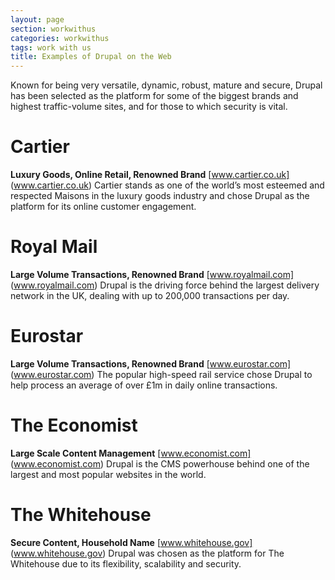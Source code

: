 ```yaml
---
layout: page
section: workwithus
categories: workwithus
tags: work with us
title: Examples of Drupal on the Web
---
```


Known for being very versatile, dynamic, robust, mature and secure, Drupal has been selected as the platform for some of the biggest brands and highest traffic-volume sites, and for those to which security is vital.

# Cartier
**Luxury Goods, Online Retail, Renowned Brand**
[www.cartier.co.uk] (www.cartier.co.uk)
Cartier stands as one of the world’s most esteemed and respected Maisons in the luxury goods industry and chose Drupal as the platform for its online customer engagement.

# Royal Mail
**Large Volume Transactions, Renowned Brand**
[www.royalmail.com] (www.royalmail.com)
Drupal is the driving force behind the largest delivery network in the UK, dealing with up to 200,000 transactions per day.

# Eurostar
**Large Volume Transactions, Renowned Brand**
[www.eurostar.com] (www.eurostar.com)
The popular high-speed rail service chose Drupal to help process an average of over £1m in daily online transactions.

# The Economist
**Large Scale Content Management**
[www.economist.com] (www.economist.com)
Drupal is the CMS powerhouse behind one of the largest and most popular websites in the world.

# The Whitehouse
**Secure Content, Household Name**
[www.whitehouse.gov] (www.whitehouse.gov)
Drupal was chosen as the platform for The Whitehouse due to its flexibility, scalability and security.
